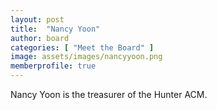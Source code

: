 ```yaml
---
layout: post
title:  "Nancy Yoon"
author: board
categories: [ "Meet the Board" ]
image: assets/images/nancyyoon.png
memberprofile: true
---
```



Nancy Yoon is the treasurer of the Hunter ACM.


